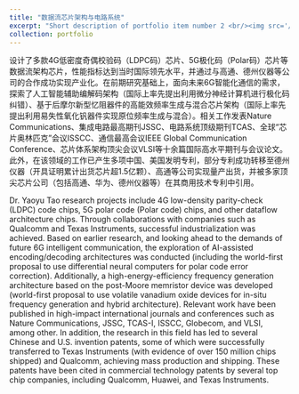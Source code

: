 ```yaml
---
title: "数据流芯片架构与电路系统"
excerpt: "Short description of portfolio item number 2 <br/><img src='/images/500x300.png'>"
collection: portfolio
---
```


设计了多款4G低密度奇偶校验码（LDPC码）芯片、5G极化码（Polar码）芯片等数据流架构芯片，性能指标达到当时国际领先水平，并通过与高通、德州仪器等公司的合作成功实现产业化。在前期研究基础上，面向未来6G智能化通信的需求，探索了人工智能辅助编解码架构（国际上率先提出利用微分神经计算机进行极化码纠错）、基于后摩尔新型忆阻器件的高能效频率生成与混合芯片架构（国际上率先提出利用易失性氧化钒器件实现原位频率生成与混合）。相关工作发表Nature Communications、集成电路最高期刊JSSC、电路系统顶级期刊TCAS、全球“芯片奥林匹克”会议ISSCC、通信最高会议IEEE Global Communication Conference、芯片体系架构顶尖会议VLSI等十余篇国际高水平期刊与会议论文。此外，在该领域的工作已产生多项中国、美国发明专利，部分专利成功转移至德州仪器（开具证明累计出货芯片超1.5亿颗）、高通等公司实现量产出货，并被多家顶尖芯片公司（包括高通、华为、德州仪器等）在其商用技术专利中引用。

Dr. Yaoyu Tao research projects include 4G low-density parity-check (LDPC) code chips, 5G polar code (Polar code) chips, and other dataflow architecture chips. Through collaborations with companies such as Qualcomm and Texas Instruments, successful industrialization was achieved. Based on earlier research, and looking ahead to the demands of future 6G intelligent communication, the exploration of AI-assisted encoding/decoding architectures was conducted (including the world-first proposal to use differential neural computers for polar code error correction). Additionally, a high-energy-efficiency frequency generation architecture based on the post-Moore memristor device was developed (world-first proposal to use volatile vanadium oxide devices for in-situ frequency generation and hybrid architecture). Relevant work have been published in high-impact international journals and conferences such as Nature Communications, JSSC, TCAS-I, ISSCC, Globecom, and VLSI, among other. In addition, the research in this field has led to several Chinese and U.S. invention patents, some of which were successfully transferred to Texas Instruments (with evidence of over 150 million chips shipped) and Qualcomm, achieving mass production and shipping. These patents have been cited in commercial technology patents by several top chip companies, including Qualcomm, Huawei, and Texas Instruments.

